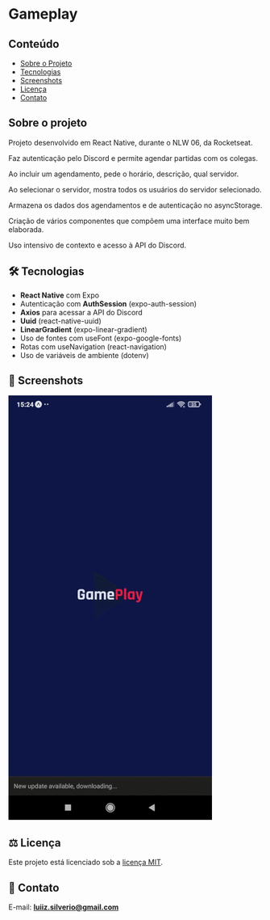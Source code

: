 # Gameplay
## Conteúdo
* [Sobre o Projeto](#sobre-o-projeto)
* [Tecnologias](#hammer_and_wrench-tecnologias)
* [Screenshots](#camera_flash-screenshots)
* [Licença](#balance_scale-licença)
* [Contato](#email-contato)

## Sobre o projeto
<p>Projeto desenvolvido em React Native, durante o NLW 06, da Rocketseat.</p>
Faz autenticação pelo Discord e permite agendar partidas com os colegas.</p>
Ao incluir um agendamento, pede o horário, descrição, qual servidor.</p>
Ao selecionar o servidor, mostra todos os usuários do servidor selecionado.</p>
Armazena os dados dos agendamentos e de autenticação no asyncStorage.</p>
Criação de vários componentes que compõem uma interface muito bem elaborada.</p>
Uso intensivo de contexto e acesso à API do Discord.
  
## :hammer_and_wrench: Tecnologias
* __React Native__ com Expo
* Autenticação com __AuthSession__ (expo-auth-session)
* __Axios__ para acessar a API do Discord
* __Uuid__ (react-native-uuid)
* __LinearGradient__ (expo-linear-gradient)
* Uso de fontes com useFont (expo-google-fonts)
* Rotas com useNavigation (react-navigation)
* Uso de variáveis de ambiente (dotenv)

## :camera_flash: Screenshots
![](https://github.com/luiizsilverio/gameplay/blob/main/assets/gameplay.gif)

## :balance_scale: Licença
Este projeto está licenciado sob a [licença MIT](LICENSE).

## :email: Contato

E-mail: [**luiiz.silverio@gmail.com**](mailto:luiiz.silverio@gmail.com)
